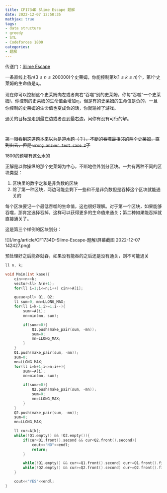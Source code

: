 ```yaml
---
title: CF1734D Slime Escape 题解
date: 2022-12-07 12:50:35
mathjax: true
tags:
- data structure
- greedy
- STL
- Codeforces 1800
categories:
- 题解
---
```


传送门：[Slime Escape](https://codeforces.com/problemset/problem/1734/D)

一条直线上有$n(3 \leq n \leq 200000)$个史莱姆，你能控制第$k(1 \leq k \leq n)$个，第$i$个史莱姆的生命值是$a_i$。

现在你可以控制这个史莱姆向左或者向右“吞噬”别的史莱姆，你每“吞噬”一个史莱姆$i$，你控制的史莱姆的生命值会增加$a_i$，但是有的史莱姆的生命值是负的，一旦你控制的史莱姆的生命值也变成负的话，你就输掉了游戏。

通关的目标是走到最左边或者走到最右边，问你有没有可行的解。

<!-- more -->

<br/>

~~第一眼看到这道题本来以为是道水题（？），不断的吞噬最相邻的两个史莱姆，直到出去，但是 `wrong answer test case 2`了~~

~~1800的题哪有这么水的~~

正解是以你操纵的那个史莱姆为中心，不断地往外划分区块。一共有两种不同的区块类型：

1. 区块里的数字之和是非负数的区块
2. 除了第一种区块，两边可能会剩下一些和不是非负数但是吞掉这个区块就能通关的

每个区块要记一个最低吞噬的生命值，这也很好理解。对于第一个区块，如果能够吞噬，那肯定选择吞掉，这样可以获得更多的生命值来通关；第二种如果能吞掉就直接通关了。

这是第三个样例的区块划分：

![](/img/article/CF1734D-Slime-Escape-题解/屏幕截图 2022-12-07 142427.png)

预处理好之后能吞就吞，如果没有能吞的之后还是没有通关，则不可能通关

``` cpp
ll n, k;

void Main(int kase){
	cin>>n>>k;
	vector<ll> A(n+1);
	for(ll i=1;i<=n;i++) cin>>A[i];

	queue<pll> Q1, Q2;
	ll sum=0, mn=LLONG_MAX;
	for(ll i=k-1;i>=1;i--){
		sum+=A[i];
		mn=min(mn, sum);

		if(sum>=0){
			Q1.push(make_pair(sum, -mn));
			sum=0;
			mn=LLONG_MAX;
		}
	}
	Q1.push(make_pair(sum, -mn));
	sum=0;
	mn=LLONG_MAX;
	for(ll i=k+1;i<=n;i++){
		sum+=A[i];
		mn=min(mn, sum);

		if(sum>=0){
			Q2.push(make_pair(sum, -mn));
			sum=0;
			mn=LLONG_MAX;
		}
	}
	Q2.push(make_pair(sum, -mn));
	sum=0;
	mn=LLONG_MAX;

	ll cur=A[k];
	while(!Q1.empty() && !Q2.empty()){
		if(cur<Q1.front().second && cur<Q2.front().second){
			cout<<"NO"<<endl;
			return;
		}

		while(!Q1.empty() && cur>=Q1.front().second) cur+=Q1.front().first, Q1.pop();
		while(!Q2.empty() && cur>=Q2.front().second) cur+=Q2.front().first, Q2.pop();
	}

	cout<<"YES"<<endl;
}
```